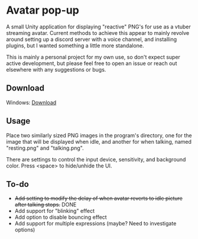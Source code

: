 # Avatar pop-up
 
A small Unity application for displaying "reactive" PNG's for use as a vtuber streaming avatar.  Current methods to achieve this appear to mainly revolve around setting up a discord server with a voice channel, and installing plugins, but I wanted something a little more standalone.

This is mainly a personal project for my own use, so don't expect super active development, but please feel free to open an issue or reach out elsewhere with any suggestions or bugs.
## Download

Windows: [Download](https://github.com/dlance2005/Avatar-pop-up/raw/main/finalBuild/build_win.zip)  


  
## Usage

Place two similarly sized PNG images in the program's directory, one for the image that will be displayed when idle, and another for when talking, named "resting.png" and "talking.png".

There are settings to control the input device, sensitivity, and background color.  Press \<space\> to hide/unhide the UI.
## To-do

- ~~Add setting to modify the delay of when avatar reverts to idle picture after talking stops.~~ DONE
- Add support for "blinking" effect
- Add option to disable bouncing effect
- Add support for multiple expressions (maybe?  Need to investigate options)

  